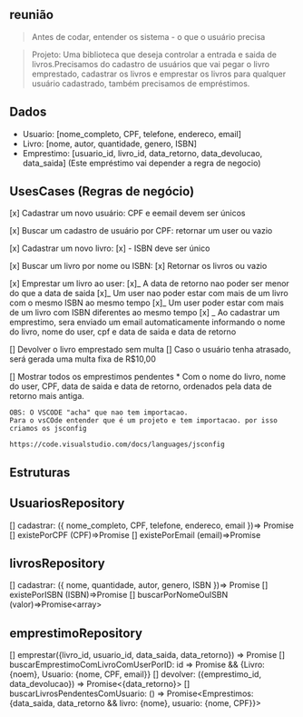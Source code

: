## reunião

> Antes de codar, entender os sistema - o que o usuário precisa

> Projeto: Uma biblioteca que deseja controlar a entrada e saida de livros.Precisamos do cadastro de usuários que vai pegar o livro emprestado, cadastrar os livros e emprestar os livros para qualquer usuário cadastrado, também precisamos de empréstimos.

## Dados

- Usuario: [nome_completo, CPF, telefone, endereco, email]
- Livro: [nome, autor, quantidade, genero, ISBN]
- Emprestimo: [usuario_id, livro_id, data_retorno, data_devolucao, data_saida]
  (Este empréstimo vai depender a regra de negocio)

## UsesCases (Regras de negócio)

[x] Cadastrar um novo usuário: CPF e eemail devem ser únicos

[x] Buscar um cadastro de usuário por CPF: retornar um user ou vazio

[x] Cadastrar um novo livro:
[x] - ISBN deve ser único

[x] Buscar um livro por nome ou ISBN:
[x] Retornar os livros ou vazio

[x] Emprestar um livro ao user:
[x]_ A data de retorno nao poder ser menor do que a data de saida
[x]_ Um user nao poder estar com mais de um livro com o mesmo ISBN ao mesmo tempo
[x]_ Um user poder estar com mais de um livro com ISBN diferentes ao mesmo tempo
[x] _ Ao cadastrar um emprestimo, sera enviado um email automaticamente informando o nome do livro, nome do user, cpf e data de saida e data de retorno

[] Devolver o livro emprestado sem multa
[] Caso o usuário tenha atrasado, será gerada uma multa fixa de R$10,00

[] Mostrar todos os emprestimos pendentes \* Com o nome do livro, nome do user, CPF, data de saida e data de retorno, ordenados pela data de retorno mais antiga.

    OBS: O VSCODE "acha" que nao tem importacao.
    Para o vsCOde entender que é um projeto e tem importacao. por isso criamos os jsconfig

    https://code.visualstudio.com/docs/languages/jsconfig

## Estruturas

## UsuariosRepository

[] cadastrar: ({ nome_completo, CPF, telefone, endereco, email })=> Promise<void>
[] existePorCPF (CPF)=>Promise<boolean>
[] existePorEmail (email)=>Promise<boolean>

## livrosRepository

[] cadastrar: ({ nome, quantidade, autor, genero, ISBN })=> Promise<void>
[] existePorISBN (ISBN)=>Promise<boolean>
[] buscarPorNomeOuISBN (valor)=>Promise<array<Livro>>

## emprestimoRepository

[] emprestar({livro_id, usuario_id, data_saida, data_retorno}) => Promise<void>
[] buscarEmprestimoComLivroComUserPorID: id => Promise<Emprestimo> && {Livro: {noem}, Usuario: {nome, CPF, email}}
[] devolver: ({emprestimo_id, data_devolucao}) => Promise<{data_retorno}>
[] buscarLivrosPendentesComUsuario: () => Promise<Emprestimos: {data_saida, data_retorno && livro: {nome}, usuario: {nome, CPF}}>
